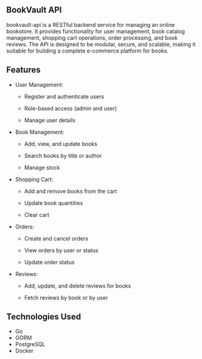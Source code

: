 BookVault API
- 
bookvault-api is a RESTful backend service for managing an online bookstore.
It provides functionality for user management, book catalog management, shopping cart operations, order processing, and book reviews.
The API is designed to be modular, secure, and scalable, making it suitable for building a complete e-commerce platform for books.

Features
- 
* User Management:
  * Register and authenticate users

  * Role-based access (admin and user)

  * Manage user details
* Book Management:

  * Add, view, and update books

  * Search books by title or author

  * Manage stock
* Shopping Cart:

  * Add and remove books from the cart

  * Update book quantities

  * Clear cart
* Orders:

  * Create and cancel orders

  * View orders by user or status

  * Update order status
* Reviews:

  * Add, update, and delete reviews for books

  * Fetch reviews by book or by user
 

Technologies Used
-
* Go
* GORM
* PostgreSQL
* Docker